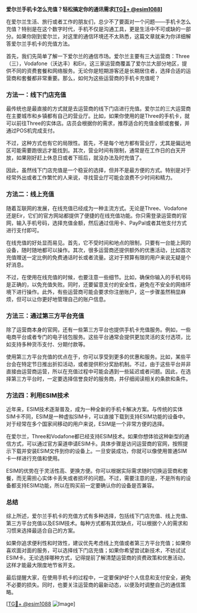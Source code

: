 **爱尔兰手机卡怎么充值？轻松搞定你的通讯需求[[TG💪+ @esim1088](https://t.me/s/esim1088)]**

在爱尔兰生活、旅行或者工作的朋友们，总少不了要面对一个问题——手机卡怎么充值？特别是在这个数字时代，手机不仅是沟通工具，更是生活中不可或缺的一部分。如果你刚到爱尔兰，对这里的通信环境还不太熟悉，这篇文章就来为你详细解答爱尔兰手机卡的充值方法。

首先，我们先简单了解一下爱尔兰的通信市场。爱尔兰主要有三大运营商：Three（三），Vodafone（沃达丰）和Eir。这三家运营商覆盖了爱尔兰大部分地区，提供不同的资费套餐和网络服务。无论你是短期游客还是长期居住者，选择合适的运营商和套餐都非常重要。那么，如何为这些运营商的手机卡充值呢？

### 方法一：线下门店充值

最传统也是最直接的方式就是去运营商的线下门店进行充值。爱尔兰的三大运营商在主要城市和乡镇都有自己的营业厅。比如，如果你使用的是Three的手机卡，就可以前往Three的实体店。店员会根据你的需求，推荐适合的充值金额或套餐，并通过POS机完成支付。

不过，这种方式也有它的局限性。首先，不是每个地方都有营业厅，尤其是偏远地区可能需要跑很远才能找到。其次，营业时间有限制，通常是在工作日的白天开放，如果刚好赶上休息日或者下班后，就没办法及时充值了。

因此，虽然线下门店充值是一个稳妥的选择，但并不是最方便的方式。特别是对于经常外出或者工作繁忙的人来说，寻找营业厅可能会浪费不少时间和精力。

### 方法二：线上充值

随着互联网的发展，在线充值已经成为一种主流方式。无论是Three、Vodafone还是Eir，它们的官方网站都提供了便捷的在线充值功能。你只需登录运营商的官网，输入手机号码，选择充值金额，然后通过信用卡、PayPal或者其他支付方式进行支付即可。

在线充值的好处显而易见。首先，它不受时间和地点的限制，只要有一台能上网的设备，随时随地都可以操作。其次，很多运营商还提供额外的优惠活动，比如首次充值赠送一定比例的免费通话时长或者流量。这对于预算有限的用户来说无疑是个好消息。

不过，在使用在线充值的时候，也要注意一些细节。比如，确保你输入的手机号码是正确的，以免充值失败。同时，还要留意支付的安全性，避免在不安全的网络环境下进行操作。此外，有些运营商可能会要求你注册账户，这一步骤虽然稍显麻烦，但可以让你更好地管理自己的账户信息。

### 方法三：通过第三方平台充值

除了运营商本身的官网，还有一些第三方平台也提供手机卡充值服务。例如，一些电商平台或者专门的电子钱包服务。这些平台通常会提供更加灵活的支付选项，比如支持多种货币支付、分期付款等。

使用第三方平台充值的优点在于，你可以享受到更多的优惠和服务。比如，某些平台会在特定节日推出折扣活动，或者提供积分奖励机制。不过，由于这些平台并非直接由运营商运营，所以在充值过程中可能会遇到一些延迟或者问题。因此，在选择第三方平台时，一定要选择信誉良好的服务商，并仔细阅读相关的条款和条件。

### 方法四：利用ESIM技术

近年来，ESIM技术逐渐普及，成为一种全新的手机卡解决方案。与传统的实体SIM卡不同，ESIM是一种虚拟SIM卡，可以直接下载到支持ESIM功能的设备中。对于经常在多个国家间移动的用户来说，ESIM是一个非常方便的选择。

在爱尔兰，Three和Vodafone都已经支持ESIM技术。如果你想体验这种新型的通信方式，可以通过官方渠道申请ESIM卡。具体步骤是访问运营商的官网，按照提示下载并安装ESIM文件到你的设备上。一旦安装成功，你就可以像使用普通SIM卡一样进行充值和使用。

ESIM的优势在于灵活性高、更换方便。你可以根据实际需求随时切换运营商和套餐，而无需担心实体卡丢失或者损坏的问题。不过，需要注意的是，不是所有的设备都支持ESIM功能，所以在购买前一定要确认你的设备是否兼容。

### 总结

综上所述，爱尔兰手机卡的充值方式有多种选择，包括线下门店充值、线上充值、第三方平台充值以及ESIM技术。每种方式都有其优缺点，可以根据个人的需求和习惯来选择最适合自己的方案。

如果你追求便利性和时效性，建议优先考虑线上充值或者第三方平台充值；如果你喜欢面对面的服务，可以选择线下门店充值；如果你希望尝试新技术，不妨试试ESIM卡。无论选择哪种方式，记得提前了解清楚运营商的资费政策和优惠活动，这样才能最大限度地节省开支。

最后提醒大家，在使用手机卡的过程中，一定要保护好个人信息和支付安全，避免不必要的损失。同时，也要关注运营商的最新动态，以便及时调整自己的通信策略。

[[TG💪+ @esim1088](https://t.me/s/esim1088) ![Image](https://i.postimg.cc/4NQfJmqS/Snipaste-2025-05-13-00-14-12.png)]